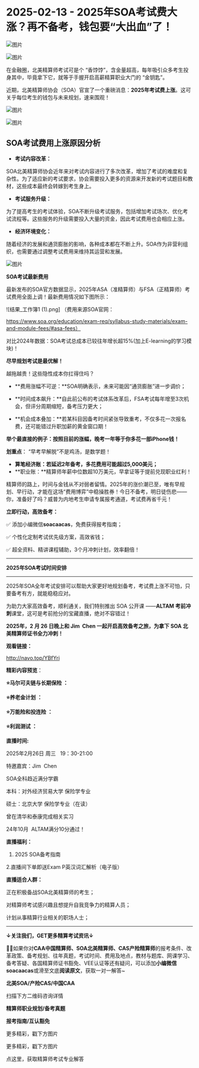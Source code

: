 # 2025-02-13 - 2025年SOA考试费大涨？再不备考，钱包要“大出血”了！

![图片](https://mmbiz.qpic.cn/mmbiz_jpg/mK3FpI9af4kg4PH3You8v1p2s4zAl35ZxNnxg0MdNmVTvH2IJcatox7FnBcNAnYE4JN8ZPBDeK1yLvRwqaptmA/640?wx_fmt=jpeg&wxfrom=5&wx_lazy=1&wx_co=1&tp=webp)

![图片](https://mmbiz.qpic.cn/sz_mmbiz_gif/mK3FpI9af4nSfVwvozd64cQ7rcicg9NY7aDpmlQHeubb1vZMYf0AYBKd0R4BYEutuL8zyMe4NKXjT1d6SMzlM4g/640?wx_fmt=gif&from=appmsg&wxfrom=5&wx_lazy=1&wx_co=1&tp=webp)

在金融圈，北美精算师考试可是个 “香饽饽”，含金量超高，每年吸引众多考生投身其中，毕竟拿下它，就等于手握开启高薪精算职业大门的 “金钥匙”。

近期，北美精算师协会（SOA）官宣了一个重磅消息：**2025年考试费上涨**。这可关乎每位考生的钱包与未来规划，速来围观！

![图片](https://mmbiz.qpic.cn/sz_mmbiz_gif/mK3FpI9af4mUeGqNicFeGt5uhvibl7oY8g9ZRm9YadWsTqiaaXlc3ZvqZQ1HvsWeU06exYvwdhHQYoQib9j1TdYnjw/640?wx_fmt=gif&tp=webp&wxfrom=5&wx_lazy=1)

![图片](https://mmbiz.qpic.cn/sz_mmbiz_jpg/mK3FpI9af4nnZib7yeFWZHmnfRVPowu18tlpicne1gsG0fU9oicXY4g3iaBYibSO0G7oKbVhhk0UicRfJxslltyFlJhg/640?wx_fmt=jpeg&from=appmsg&tp=webp&wxfrom=5&wx_lazy=1)

## **SOA考试费用上涨原因分析**

* **考试内容改革：**

SOA北美精算师协会近年来对考试内容进行了多次改革，增加了考试的难度和复杂性。为了适应新的考试要求，协会需要投入更多的资源来开发新的考试题目和教材，这些成本最终会转嫁到考生身上。

* **考试服务升级：**

为了提高考生的考试体验，SOA不断升级考试服务，包括增加考试场次、优化考试流程等。这些服务的升级需要投入大量的资金，因此考试费用也会相应上涨。

* **经济环境变化：**

随着经济的发展和通货膨胀的影响，各种成本都在不断上升。SOA作为非营利组织，也需要通过调整考试费用来维持其运营和发展。

![图片](https://mmbiz.qpic.cn/sz_mmbiz_jpg/mK3FpI9af4nnZib7yeFWZHmnfRVPowu18pOv1RRR6TOiaTXVtZ4Orl1SvJJEOcexFxathlxicrs5VR7CBsVhcr0Ow/640?wx_fmt=jpeg&from=appmsg&tp=webp&wxfrom=5&wx_lazy=1)

**SOA考试最新费用**

最新发布的SOA官方数据显示，2025年ASA（准精算师）与FSA（正精算师）考试费用全面上调！最新费用情况如下图所示：  

![结果_工作簿1 (1).png]
（费用来源SOA官网：

https://www.soa.org/education/exam-req/syllabus-study-materials/exam-and-module-fees/#asa-fees）

对比2024年数据：SOA考试总成本已较往年增长超15%(加上E-learning的学习模块)！


**尽早规划考试是最优解！**

越拖越贵！这些隐性成本你扛得住吗？  

* **费用涨幅不可逆：**SOA明确表示，未来可能因“通货膨胀”进一步调价；

* **时间成本飙升：**自此前公布的考试体系改革后，FSA考试每年增至3次机会，但评分周期缩短，备考压力更大；
* **机会成本叠加：**若某科目因备考时间紧张导致重考，不仅多花一次报名费，还可能错过升职加薪的黄金窗口期！

**举个最直接的例子：按照目前的涨幅，晚考一年等于你多花一部iPhone钱！**

**划重点**： “早考早解脱”不是鸡汤，是数学题！  

* **算笔经济账：**若延迟2年备考，多花费用可能**超过5,000美元；**
* **职业账：**精算师年薪中位数超10万美元，早拿证等于提前兑现职业红利！

精算师的路上，时间与金钱从不对弱者留情。2025年的涨价潮已至，唯有早规划、早行动，才能在这场“费用博弈”中稳操胜券！今日不备考，明日徒伤悲——你，准备好了吗？威普为内地考生申请专属报考通道，考试费再省千元！


**立即行动，高效备考：**  

✅ 添加小编微信**soacaacas**，免费获得报考指南；  

✅ 个性化定制考试优先级方案，高效省钱；  

✅ 超全资料、精讲课程辅助，3个月冲刺计划，效率翻倍！  

****

**2025年SOA考试时间安排**

****

2025年SOA全年考试安排可以帮助大家更好地规划备考，考试费上涨不可怕，只要备考有方，就能稳稳应对。

为助力大家高效备考，顺利通关，我们特别推出 SOA 公开课 ——**ALTAM 考前冲刺**课堂，这可是考前抢分的宝藏直播，绝对不容错过！

**2025年，2 月 26 日晚上和 Jim  Chen 一起开启高效备考之旅，为拿下 SOA 北美精算师证书全力冲刺！**

**观看链接：**

http://navo.top/YBfYri

**精彩内容预览**：

**⭐马尔可夫链与长期保险 ：**

**⭐养老金计划 ：**

**⭐万能险和投连险 ：**

**⭐利润测试 ：**

**直播时间:**

2025年2月26日 周三   19：30-21:00

特邀嘉宾：Jim  Chen

SOA全科趋近满分学霸 

本科：对外经济贸易大学 保险学专业

硕士：北京大学 保险学专业（在读）

曾在清华和泰康完成相关实习

24年10月  ALTAM满分10分通过！

**直播福利：**

1. 2025 SOA备考指南

2.直播间下单即送Exam P英汉词汇解析（电子版）

**直播适合人群：**

正在积极备战SOA北美精算师的考生；

对精算师考试感兴趣且想提升自我竞争力的精算人员；

计划从事精算行业相关的职场人士；

****

**↓关注我们，GET更多精算考试资讯↓**

**💁‍♀️**如果你对**CAA中国精算师、SOA北美精算师、CAS产险精算师**的报考条件、改革政策、备考规划、往年真题，考试时间、费用及地点，教材与题库、网课学习、备考答疑、各国精算师证书豁免、VEE认证等还有疑问，可以添加**小编微信soacaacas**或滑至文底**阅读原文**，获取一对一解答~

**北美SOA/产险CAS/中国CAA**

扫描下方二维码咨询详情


**精算师职业规划/备考真题**

**报考指南/互认豁免**

更多精彩，戳下方图片



更多精彩，戳下方图片


[](http://mp.weixin.qq.com/s?__biz=Mzg5ODgxNDE0NQ==&mid=2247499489&idx=1&sn=28bc71f9486a17b4e2a1e8576252b8af&chksm=c05e674ff729ee59dc54a8f5e5fdeacd3fa24632cb9fea93f694e23708dddce948576251acd3&scene=21#wechat_redirect)

[](https://mp.weixin.qq.com/s?__biz=Mzg5ODgxNDE0NQ==&mid=2247502677&idx=1&sn=cefd4f3389b590c0a600846f1feb99d4&scene=21#wechat_redirect)

[](http://mp.weixin.qq.com/s?__biz=Mzg5ODgxNDE0NQ==&mid=2247499760&idx=1&sn=16dd1f8015b2fdf0d3f5c47ddf2fcace&chksm=c05e665ef729ef4854ae8257ec868b9532dcfb6820e0234ab54e19cc8c68e8eb7ecffbcb5525&scene=21#wechat_redirect)

[](https://mp.weixin.qq.com/s?__biz=Mzg5ODgxNDE0NQ==&mid=2247499760&idx=1&sn=16dd1f8015b2fdf0d3f5c47ddf2fcace&scene=21#wechat_redirect)




点这里，获取精算师考试专业解答